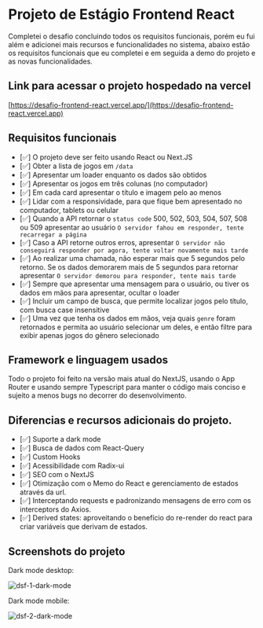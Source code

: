 # Projeto de Estágio Frontend React

Completei o desafio concluindo todos os requisitos funcionais, porém eu fui além e adicionei mais recursos e funcionalidades no sistema, abaixo estão os requisitos funcionais que eu completei e em seguida a demo do projeto e as novas funcionalidades.

## Link para acessar o projeto hospedado na vercel

[https://desafio-frontend-react.vercel.app/](https://desafio-frontend-react.vercel.app)

## Requisitos funcionais

- [✅] O projeto deve ser feito usando React ou Next.JS
- [✅] Obter a lista de jogos em `/data`
- [✅] Apresentar um loader enquanto os dados são obtidos
- [✅] Apresentar os jogos em três colunas (no computador)
- [✅] Em cada card apresentar o título e imagem pelo ao menos
- [✅] Lidar com a responsividade, para que fique bem apresentado no computador, tablets ou celular
- [✅] Quando a API retornar o `status code` 500, 502, 503, 504, 507, 508 ou 509 apresentar ao usuário `O servidor fahou em responder, tente recarregar a página`
- [✅] Caso a API retorne outros erros, apresentar `O servidor não conseguirá responder por agora, tente voltar novamente mais tarde`
- [✅] Ao realizar uma chamada, não esperar mais que 5 segundos pelo retorno. Se os dados demorarem mais de 5 segundos para retornar apresentar `O servidor demorou para responder, tente mais tarde`
- [✅] Sempre que apresentar uma mensagem para o usuário, ou tiver os dados em mãos para apresentar, ocultar o loader
- [✅] Incluir um campo de busca, que permite localizar jogos pelo título, com busca case insensitive
- [✅] Uma vez que tenha os dados em mãos, veja quais `genre` foram retornados e permita ao usuário selecionar um deles, e então filtre para exibir apenas jogos do gênero selecionado

## Framework e linguagem usados

Todo o projeto foi feito na versão mais atual do NextJS, usando o App Router e usando sempre Typescript para manter o código mais conciso e sujeito a menos bugs no decorrer do desenvolvimento.

## Diferencias e recursos adicionais do projeto.

- [✅] Suporte a dark mode
- [✅] Busca de dados com React-Query
- [✅] Custom Hooks
- [✅] Acessibilidade com Radix-ui
- [✅] SEO com o NextJS
- [✅] Otimização com o Memo do React e gerenciamento de estados através da url.
- [✅] Interceptando requests e padronizando mensagens de erro com os interceptors do Axios.
- [✅] Derived states: aproveitando o benefício do re-render do react para criar variáveis que derivam de estados.

## Screenshots do projeto

Dark mode desktop:

![dsf-1-dark-mode](https://github.com/EnriqueSantos-dev/desafio-frontend-react/assets/97238331/1d26a165-e5b9-46b4-9c59-b1f8730db41e)

Dark mode mobile:

![dsf-2-dark-mode](https://github.com/EnriqueSantos-dev/desafio-frontend-react/assets/97238331/6cd1f44e-48a7-43a2-9324-a67b9d431786)
